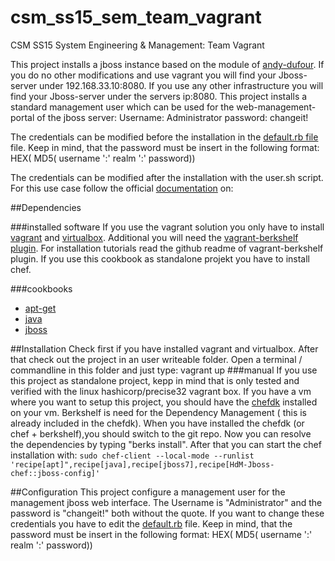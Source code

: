 # csm_ss15_sem_team_vagrant
CSM SS15 System Engineering &amp; Management: Team Vagrant

This project installs a jboss instance based on the module of [andy-dufour](https://supermarket.chef.io/cookbooks/jboss7).
If you do no other modifications and use vagrant you will find your Jboss-server under 192.168.33.10:8080.
If you use any other infrastructure you will find your Jboss-server under the servers ip:8080.
This project installs a standard management user which can be used for the web-management-portal of the jboss server:
Username: Administrator
password: changeit!

The credentials can be modified before the installation in the 
[default.rb file](/attributes/default.rb) file.
Keep in  mind, that the password must be insert in the following format:
HEX( MD5( username ':' realm ':' password))

The credentials can be modified after the installation with the user.sh script. For this use case follow the official [documentation](https://docs.jboss.org/author/display/AS71/add-user+utility) on:

##Dependencies

###installed software
If you use the vagrant solution you only have to install [vagrant](https://www.vagrantup.com/) and [virtualbox](https://www.virtualbox.org/). Additional you will need the [vagrant-berkshelf plugin](https://github.com/berkshelf/vagrant-berkshelf). For installation tutorials read the github readme of vagrant-berkshelf plugin.
If you use this cookbook as standalone projekt you have to install chef.

###cookbooks
* [apt-get](https://supermarket.chef.io/cookbooks/apt)
* [java](https://supermarket.chef.io/cookbooks/java)
* [jboss](https://supermarket.chef.io/cookbooks/jboss7)


##Installation
Check first if you have installed vagrant and virtualbox.  After that check out the project in an user writeable folder.
Open a terminal / commandline in this folder and just type: vagrant up
###manual
If you use this project as standalone project, kepp in mind that is only tested and verified with the linux hashicorp/precise32 vagrant box. If you have a vm where you want to setup this project, you should have the [chefdk](https://downloads.chef.io/chef-dk/) installed on your vm. Berkshelf is need for the Dependency Management ( this is already included in the chefdk). When you have installed the chefdk (or chef + berkshelf),you should switch to the git repo. Now you can resolve the dependencies by typing "berks install". After that you can start the chef installation
 with: 
 `sudo chef-client --local-mode --runlist 'recipe[apt]",recipe[java],recipe[jboss7],recipe[HdM-Jboss-chef::jboss-config]'`

##Configuration
This project configure a management user for the management jboss web interface. The Username is "Administrator" and the password is "changeit!" both without the quote. If you want to change these credentials you have to edit the [default.rb](/attributes/default.rb) file. 
Keep in  mind, that the password must be insert in the following format:
HEX( MD5( username ':' realm ':' password))
